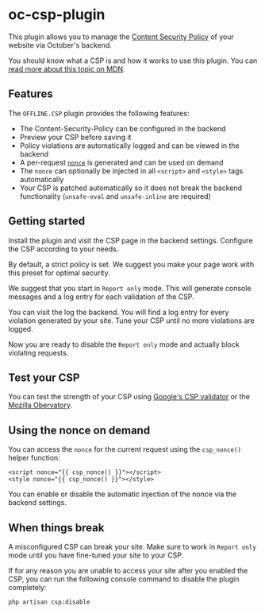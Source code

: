 # oc-csp-plugin

This plugin allows you to manage the [Content Security Policy](https://developer.mozilla.org/en-US/docs/Web/HTTP/Headers/Content-Security-Policy)
of your website via October's backend.

You should know what a CSP is and how it works to use this plugin. You can
[read more about this topic on MDN](https://developer.mozilla.org/en-US/docs/Web/HTTP/Headers/Content-Security-Policy).


## Features

The `OFFLINE.CSP` plugin provides the following features:

* The Content-Security-Policy can be configured in the backend 
* Preview your CSP before saving it 
* Policy violations are automatically logged and can be viewed in the backend
* A per-request [`nonce`](https://developer.mozilla.org/en-US/docs/Web/HTTP/Headers/Content-Security-Policy/script-src#Unsafe_inline_script) is generated and can be used on demand
* The `nonce` can optionally be injected in all `<script>` and `<style>` tags automatically
* Your CSP is patched automatically so it does not break the backend functionality (`unsafe-eval` and `unsafe-inline` are required)

## Getting started

Install the plugin and visit the CSP page in the backend settings. Configure
the CSP according to your needs.

By default, a strict policy is set. We suggest you make your page work with
this preset for optimal security. 

We suggest that you start in `Report only` mode. This will generate console
messages and a log entry for each validation of the CSP.

You can visit the log the backend. You will find a log entry
for every violation generated by your site. Tune your CSP until no more
violations are logged.

Now you are ready to disable the `Report only` mode and actually block violating requests.

## Test your CSP

You can test the strength of your CSP using [Google's CSP validator](https://csp-evaluator.withgoogle.com/)
or the [Mozilla Obervatory](https://observatory.mozilla.org/).

## Using the nonce on demand

You can access the `nonce` for the current request using the 
`csp_nonce()` helper function:

```twig
<script nonce="{{ csp_nonce() }}"></script>
<style nonce="{{ csp_nonce() }}"></style>
```

You can enable or disable the automatic injection of the nonce via the backend settings.

## When things break

A misconfigured CSP can break your site. Make sure to work in `Report only` mode
until you have fine-tuned your site to your CSP.

If for any reason you are unable to access your site after you enabled the CSP,
you can run the following console command to disable the plugin completely:

```
php artisan csp:disable
``` 



 
